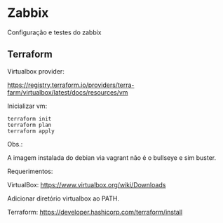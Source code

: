 # Zabbix

Configuração e testes do zabbix


## Terraform

Virtualbox provider:

https://registry.terraform.io/providers/terra-farm/virtualbox/latest/docs/resources/vm

Inicializar vm:

```
terraform init
terraform plan
terraform apply
```

Obs.:

A imagem instalada do debian via vagrant não é o bullseye e sim buster.

Requerimentos:

VirtualBox:
https://www.virtualbox.org/wiki/Downloads

Adicionar diretório virtualbox ao PATH.

Terraform:
https://developer.hashicorp.com/terraform/install